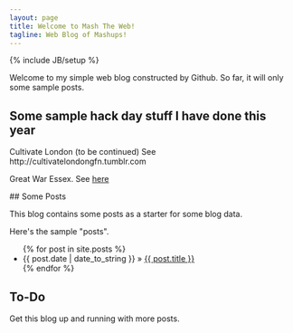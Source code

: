 ```yaml
---
layout: page
title: Welcome to Mash The Web!
tagline: Web Blog of Mashups!
---
```

{% include JB/setup %}

Welcome to my simple web blog constructed by Github. So far, it will only some sample posts.

## Some sample hack day stuff I have done this year

<p>
Cultivate London (to be continued) See http://cultivatelondongfn.tumblr.com
</p>
<p>
Great War Essex. See <a href="http://mashtheweb.github.io/greatwaressex.html">here</a>
</p>
## Some Posts

This blog contains some posts as a starter for some blog data.

Here's the sample "posts".

<ul class="posts">
  {% for post in site.posts %}
    <li><span>{{ post.date | date_to_string }}</span> &raquo; <a href="{{ BASE_PATH }}{{ post.url }}">{{ post.title }}</a></li>
  {% endfor %}
</ul>

## To-Do

Get this blog up and running with more posts.


